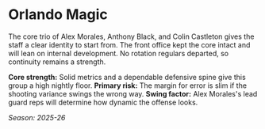 # Orlando Magic

The core trio of Alex Morales, Anthony Black, and Colin Castleton gives the staff a clear identity to start from.
The front office kept the core intact and will lean on internal development.
No rotation regulars departed, so continuity remains a strength.

**Core strength:** Solid metrics and a dependable defensive spine give this group a high nightly floor.
**Primary risk:** The margin for error is slim if the shooting variance swings the wrong way.
**Swing factor:** Alex Morales's lead guard reps will determine how dynamic the offense looks.

_Season: 2025-26_
